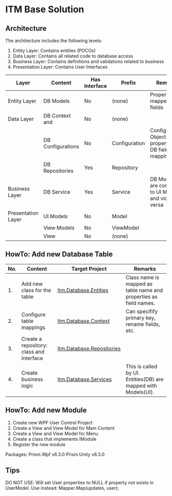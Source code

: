 # ITM Base Solution

## Architecture
The architecture includes the following levels:
1. Entity Layer: Contains entities (POCOs)
2. Data Layer: Contains all related code to database access
3. Business Layer: Contains definitions and validations related to business
4. Presentation Layer: Contains User Interfaces

| Layer | Content | Has Interface | Prefix | Remarks |
 ----------- | ----------- | ----------- | ----------- | ----------- |
| Entity Layer | DB Models | No | (none) | Properties are mapped to DB fields |
| Data Layer | DB Context and | No | (none) |  |
|  |            DB Configurations | No | Configuration | Configuration: Object property to DB field mapping |
|  | DB Repositories | Yes | Repository |  |
| Business Layer | DB Service | Yes | Service | DB Models are converted to UI Models and vice-versa |
| Presentation Layer | UI Models | No | Model |  |
|  | View Models | No | ViewModel |  |
|  | View | No | (none) |  |

## HowTo: Add new Database Table
| No. | Content | Target Project | Remarks |
 ----------- | ----------- | ----------- | ----------- |
| 1. | Add new class for the table | [Itm.Database.Entities](Itm.Database.Entities) | Class name is mapped as table name and properties as field names. |
| 2. | Configure table mappings | [Itm.Database.Context](Itm.Database.Context) | Can specifify primary key, rename fields, etc. |
| 3. | Create a repository: class and interface | [Itm.Database.Repositories](Itm.Database.Repositories) |  |
| 4. | Create business logic | [Itm.Database.Services](Itm.Database.Services) | This is called by UI. Entities(DB) are mapped with Models(UI). |

## HowTo: Add new Module
1. Create new WPF User Control Project
2. Create a View and View Model for Main Content
3. Create a View and View Model for Menu
4. Create a class that implements IModule 
5. Register the new module

Packages:
Prism.Wpf v6.3.0
Prism.Unity v6.3.0

## Tips
DO NOT USE: Will set User properties to NULL if property not exists in UserModel. Use instead: Mapper.Map(updates, user);
